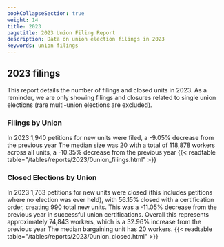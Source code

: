 ```yaml
---
bookCollapseSection: true
weight: 14
title: 2023
pagetitle: 2023 Union Filing Report
description: Data on union election filings in 2023
keywords: union filings
---
```


## 2023 filings

This report details the number of filings and closed units in 2023. As a reminder, we are only showing filings and closures related to single union elections (rare multi-union elections are excluded).

### Filings by Union
In 2023 1,940 petitions for new units were filed, a -9.05% decrease from the previous year The median size was 20 with a total of 118,878 workers across all units, a -10.35% decrease from the previous year
{{< readtable table="/tables/reports/2023/0union_filings.html" >}}

### Closed Elections by Union
In 2023 1,763 petitions for new units were closed (this includes petitions where no election was ever held), with 56.15% closed with a certification order, creating 990 total new units. This was a -11.05% decrease from the previous year in successful union certifications. Overall this represents approximately 74,843 workers, which is a 32.96% increase from the previous year The median bargaining unit has 20 workers.
{{< readtable table="/tables/reports/2023/0union_closed.html" >}}
